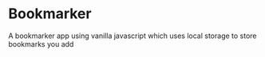 # Bookmarker
A bookmarker app using vanilla javascript which uses local storage to store bookmarks you add
